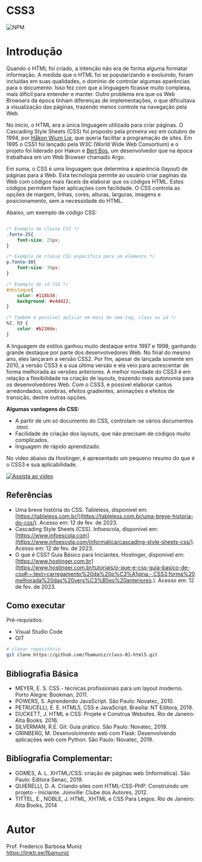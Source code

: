 # CSS3
![NPM](https://img.shields.io/npm/l/react)
# Introdução

Quando o HTML foi criado, a intenção não era de forma alguma formatar informação. A medida que o HTML foi se popularizando e evoluindo, foram incluídas em suas qualidades, o domínio de controlar algumas aparências para o documento. Isso fez com que a linguagem ficasse muito complexa, mais difícil para entender e manter. Outro problema era que os Web Browsers da época tinham diferenças de implementações, o que dificultava a visualização das páginas, trazendo menos controle na navegação pela Web.

No inicio, o HTML era a única linguagem utilizada para criar páginas. O Cascading Style Sheets (CSS) foi proposto pela primeira vez em outubro de 1994, por [Håkon Wium Lie](https://pt.wikipedia.org/wiki/H%C3%A5kon_Wium_Lie), que queria facilitar a programação de sites. Em 1995 o CSS1 foi lançado pela W3C (World Wide Web Consortium) e o projeto foi liderado por Hakon e [Bert Bos](https://en.wikipedia.org/wiki/Bert_Bos), um desenvolvedor que na época trabalhava em um Web Browser chamado Argo. 

Em suma, o CSS é uma linguagem que determina a aparência (layout) de páginas para a Web. Esta tecnologia permite ao usuário criar paginas da Web com códigos mais fáceis de elaborar que os códigos HTML. Estes códigos permitem fazer aplicações com facilidade. O CSS controla as opções de margem, linhas, cores, alturas, larguras, imagens e posicionamento, sem a necessidade do HTML. 

Abaixo, um exemplo de código CSS:
```css

/* Exemplo de classe CSS */
.fonte-25{
    font-size: 25px;
}

/* Exemplo de classe CSS específica para um elemento */
p.fonte-30{
    font-size: 30px;
}

/* Exemplo de id CSS */
#destaque{
    color: #118b38;
    background: #e4d422;    
}

/* Também é possível aplicar em mais de uma tag, class ou id */
h2, h3 {
    color: #b238de;
}

```

A linguagem de estilos ganhou muito destaque entre 1997 e 1998, ganhando grande destaque por parte dos desenvolvedores Web. No final do mesmo ano, eles lançaram a versão CSS2. Por fim, apesar de lançada somente em 2010, a versão  CSS3 é a sua última versão e ela veio para acrescentar de forma melhorada as versões anteriores. A melhor novidade do CSS3 é em relação a flexibilidade na criação de layouts, trazendo mais autonomia para os desenvolvedores Web. Com o CSS3, é possível elaborar cantos arredondados, sombras, efeitos gradientes, animações e efeitos de transição, dentre outras opções.

**Algumas vantagens do CSS:**

- A partir de um só documento do CSS, controlam-se vários documentos .html.
- Facilidade de criação dos layouts, que não precisam de códigos muito complicados.
- linguagem de rápido aprendizado.

No vídeo abaixo da Hostinger, é apresentado um pequeno resumo do que é o CSS3 e sua aplicabilidade.

[![Assista ao vídeo](https://img.youtube.com/vi/CTjUpZqTJDg/maxresdefault.jpg)](https://www.youtube.com/watch?v=CTjUpZqTJDg)

## Referências

- Uma breve história do CSS. Tableless, disponível em: [https://tableless.com.br/](https://tableless.com.br/uma-breve-historia-do-css/). Acesso em: 12 de fev. de 2023.
- Cascading Style Sheets (CSS). Infoescola, disponível em: [https://www.infoescola.com](https://www.infoescola.com/informatica/cascading-style-sheets-css/). Acesso em: 12 de fev. de 2023.
- O que é CSS? Guia Básico para Iniciantes. Hostinger, disponível em: [https://www.hostinger.com.br](https://www.hostinger.com.br/tutoriais/o-que-e-css-guia-basico-de-css#:~:text=carregamento%20da%20p%C3%A1gina.-,CSS3,forma%20melhorada%20das%20vers%C3%B5es%20anteriores.). Acesso em: 12 de fev. de 2023.

## Como executar

Pré-requisitos: 
- Visual Studio Code
- GIT

```bash
# clonar repositório
git clone https://github.com/fbamuniz/class-01-html5.git

```

## Bibliografia Básica 
- MEYER, E. S. CSS - técnicas profissionais para um layout moderno. Porto Alegre: Bookman, 2011.
- POWERS, S. Aprendendo JavaScript. São Paulo: Novatec, 2010.
- PETRUCELLI, E. E. HTML5, CSS e JavaScript. Brasília: NT Editora, 2019.
- DUCKETT, J. HTML e CSS: Projete e Construa Websites. Rio de Janeiro: Alta Books. 2016.
- SILVERMAN, R.E. Git: Guia prático. São Paulo: Novatec, 2019.
- GRINBERG, M. Desenvolvimento web com Flask: Desenvolvendo aplicações web com Python. São Paulo: Novatec, 2019.

## Bibliografia Complementar:
- GOMES, A. L. XHTML/CSS: criação de páginas web (Informática). São Paulo: Editora Senac, 2019.
- QUIERELLI, D. A. Criando sites com HTML-CSS-PHP: Construindo um projeto - Iniciante. Joinville: Clube dos Autores, 2012.
- TITTEL, E., NOBLE, J. HTML, XHTML e CSS Para Leigos. Rio de Janeiro: Alta Books, 2014

# Autor

Prof. Frederico Barbosa Muniz<br>
https://linktr.ee/fbamuniz